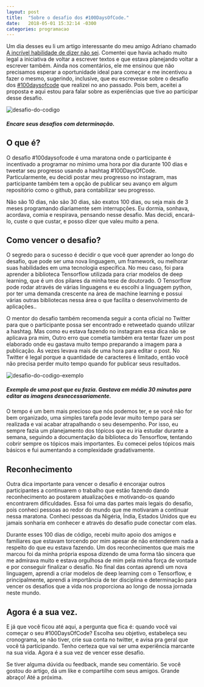 ```yaml
---
layout: post
title:  "Sobre o desafio dos #100DaysOfCode."
date:   2018-05-01 15:32:14 -0300
categories: programacao
---
```


Um dia desses eu li um artigo interessante do meu amigo Adriano chamado [A incrível habilidade de dizer não sei][naosei]. Comentei que havia achado muito legal a iniciativa de voltar a escrever textos e que estava planejando voltar a escrever também. Ainda nos comentários, ele me ensinou que não precisamos esperar a oportunidade ideal para começar e me incentivou a fazer o mesmo, sugerindo, inclusive, que eu escrevesse sobre o desafio dos [#100daysofcode][siteoficial] que realizei no ano passado. Pois bem, aceitei a proposta e aqui estou para falar sobre as experiências que tive ao participar desse desafio.

![desafio-do-codigo]({{"/assests/img/posts/desafio-do-codigo.jpg"}})
##### Encare seus desafios com determinação.

## O que é?

O desafio #100daysofcode é uma maratona onde o participante é incentivado a programar no mínimo uma hora por dia durante 100 dias e tweetar seu progresso usando a hashtag #100DaysOfCode. Particularmente, eu decidi postar meu progresso no instagram, mas participante também tem a opção de publicar seu avanço em algum repositório como o github, para contabilizar seu progresso. 

Não são 10 dias, não são 30 dias, são exatos 100 dias, ou seja mais de 3 meses programando diariamente sem interrupções. Eu dormia, sonhava, acordava, comia e respirava, pensando nesse desafio. Mas decidi, encará-lo, custe o que custar, e posso dizer que valeu muito a pena.

## Como vencer o desafio? 

O segredo para o sucesso é decidir o que você quer aprender ao longo do desafio, que pode ser uma nova linguagem, um framework, ou melhorar suas habilidades em uma tecnologia específica. No meu caso, foi para aprender a biblioteca Tensorflow utilizada para criar modelos de deep learning, que é um dos pilares da minha tese de doutorado. O Tensorflow pode rodar através de várias linguagens e eu escolhi a linguagem python, por ter uma demanda crescente na área de machine learning e possui várias outras bibliotecas nessa área o que facilita o desenvolvimento de aplicações..

O mentor do desafio também recomenda seguir a conta oficial no Twitter para que o participante possa ser encontrado e retweetado quando utilizar a hashtag. Mas como eu estava fazendo no instagram essa dica não se aplicava pra mim, Outro erro que cometia também era tentar fazer um post elaborado onde eu gastava muito tempo preparando a imagem para a publicação. Às vezes levava mais de uma hora para editar o post. No Twitter é legal porque a quantidade de caracteres é limitado, então você não precisa perder muito tempo quando for publicar seus resultados.

![desafio-do-codigo-exemplo]({{"/assests/img/posts/desafio-do-codigo-exemplo.jpg"}})
##### Exemplo de uma post que eu fazia. Gastava em média 30 minutos para editar as imagens desnecessariamente.

O tempo é um bem mais precioso que nós podemos ter, e se você não for bem organizado, uma simples tarefa pode levar muito tempo para ser realizada e vai acabar atrapalhando o seu desempenho. Por isso, eu sempre fazia um planejamento dos tópicos que eu iria estudar durante a semana, seguindo a documentação da biblioteca do Tensorflow, tentando cobrir sempre os tópicos mais importantes. Eu comecei pelos tópicos mais básicos e fui aumentando a complexidade gradativamente.

## Reconhecimento
Outra dica importante para vencer o desafio é encorajar outros participantes a continuarem o trabalho que estão fazendo dando reconhecimento ao postarem atualizações e motivando-os quando encontrarem dificuldades. Essa foi uma das partes mais legais do desafio, pois conheci pessoas ao redor do mundo que me motivaram a continuar nessa maratona. Conheci pessoas da Nigéria, Índia, Estados Unidos que eu jamais sonharia em conhecer e através do desafio pude conectar com elas.

Durante esses 100 dias de código, recebi muito apoio dos amigos e familiares que estavam torcendo por mim apesar de não entenderem nada a respeito do que eu estava fazendo. Um dos reconhecimentos que mais me marcou foi da minha própria esposa dizendo de uma forma tão sincera que me admirava muito e estava orgulhosa de mim pela minha força de vontade e por conseguir finalizar o desafio.
No final das contas aprendi um nova linguagem, aprendi a criar modelos de deep learning com o Tensorflow, e principalmente, aprendi a importância de ter disciplina e determinação para vencer os desafios que a vida nos proporciona ao longo de nossa jornada neste mundo.

## Agora é a sua vez.

E já que você ficou até aqui, a pergunta que fica é: quando você vai começar o seu #100DaysOfCode? Escolha seu objetivo, estabeleça seu cronograma, se não tiver, crie sua conta no twitter, e avisa pra geral que você tá participando. Tenho certeza que vai ser uma experiência marcante na sua vida. Agora é a sua vez de vencer esse desafio. 

Se tiver alguma dúvida ou feedback, mande seu comentário. Se você gostou do artigo, dá um like e compartilhe com seus amigos. Grande abraço! Até a próxima.


[siteoficial]: https://www.100daysofcode.com/
[naosei]: https://medium.com/euprogramando/a-incr%C3%ADvel-habilidade-de-dizer-n%C3%A3o-sei-7d7dd9936190



